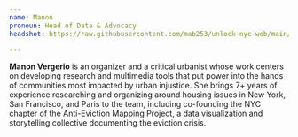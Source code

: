 ```yaml
---
name: Manon
pronoun: Head of Data & Advocacy
headshot: https://raw.githubusercontent.com/mab253/unlock-nyc-web/main/uploads/30-compressed.png

---
```

**Manon Vergerio** is an organizer and a critical urbanist whose work centers on developing research and multimedia tools that put power into the hands of communities most impacted by urban injustice. She brings 7+ years of experience researching and organizing around housing issues in New York, San Francisco, and Paris to the team, including co-founding the NYC chapter of the Anti-Eviction Mapping Project, a data visualization and storytelling collective documenting the eviction crisis.